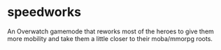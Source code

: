 # speedworks
An Overwatch gamemode that reworks most of the heroes to give them more mobility and take them a little closer to their moba/mmorpg roots.
